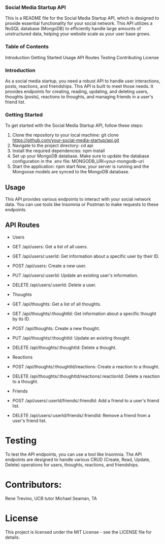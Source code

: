 ### Social Media Startup API
This is a README file for the Social Media Startup API, which is designed to provide essential functionality for your social network. This API utilizes a NoSQL database (MongoDB) to efficiently handle large amounts of unstructured data, helping your website scale as your user base grows.

### Table of Contents
Introduction
Getting Started
Usage
API Routes
Testing
Contributing
License

### Introduction
As a social media startup, you need a robust API to handle user interactions, posts, reactions, and friendships. This API is built to meet those needs. It provides endpoints for creating, reading, updating, and deleting users, thoughts (posts), reactions to thoughts, and managing friends in a user's friend list.

### Getting Started
To get started with the Social Media Startup API, follow these steps:

1. Clone the repository to your local machine: git clone https://github.com/your-social-media-startup/api.git
2. Navigate to the project directory: cd api
3. Install the required dependencies: npm install
4. Set up your MongoDB database. Make sure to update the database configuration in the .env file: MONGODB_URI=your-mongodb-uri
5. Start the application: npm start
Now, your server is running and the Mongoose models are synced to the MongoDB database.

## Usage
This API provides various endpoints to interact with your social network data. You can use tools like Insomnia or Postman to make requests to these endpoints.

## API Routes
- Users
 - GET /api/users: Get a list of all users.
 - GET /api/users/:userId: Get information about a specific user by their ID.
 - POST /api/users: Create a new user.
 - PUT /api/users/:userId: Update an existing user's information.
 - DELETE /api/users/:userId: Delete a user.
  
- Thoughts
 - GET /api/thoughts: Get a list of all thoughts.
 - GET /api/thoughts/:thoughtId: Get information about a specific thought by its ID.
 - POST /api/thoughts: Create a new thought.
 - PUT /api/thoughts/:thoughtId: Update an existing thought.
 - DELETE /api/thoughts/:thoughtId: Delete a thought.

- Reactions
 - POST /api/thoughts/:thoughtId/reactions: Create a reaction to a thought.
 - DELETE /api/thoughts/:thoughtId/reactions/:reactionId: Delete a reaction to a thought.

- Friends
 - POST /api/users/:userId/friends/:friendId: Add a friend to a user's friend list.
 - DELETE /api/users/:userId/friends/:friendId: Remove a friend from a user's friend list.

# Testing
To test the API endpoints, you can use a tool like Insomnia. The API endpoints are designed to handle various CRUD (Create, Read, Update, Delete) operations for users, thoughts, reactions, and friendships.

# Contributors:
Rene Trevino, UCB tutor
Michael Seaman, TA

# License
This project is licensed under the MIT License - see the LICENSE file for details.







